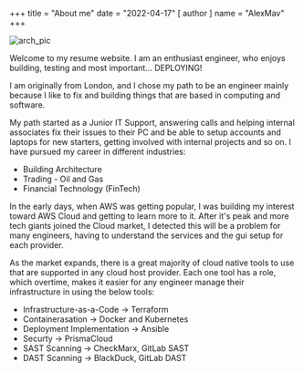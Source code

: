 +++
title = "About me"
date = "2022-04-17"
[ author ]
  name = "AlexMav"
+++

![arch_pic](/post/southpark_about.gif)

Welcome to my resume website. I am an enthusiast engineer, who enjoys building, testing and most important... DEPLOYING! 

I am originally from London, and I chose my path to be an engineer mainly because I like to fix and building things that are based in computing and software. 

My path started as a Junior IT Support, answering calls and helping internal associates fix their issues to their PC and be able to setup accounts and laptops for new starters, getting involved with internal projects and so on. 
I have pursued my career in different industries: 
* Building Architecture
* Trading - Oil and Gas
* Financial Technology (FinTech)

In the early days, when AWS was getting popular, I was building my interest toward AWS Cloud and getting to learn more to it. After it's peak and more tech giants joined the Cloud market, I detected this will be a problem for many engineers, having to understand the services and the gui setup for each provider. 

As the market expands, there is a great majority of cloud native tools to use that are supported in any cloud host provider. Each one tool has a role, which overtime, makes it easier for any engineer manage their infrastructure in using the below tools: 
* Infrastructure-as-a-Code -> Terraform
* Containerasation -> Docker and Kubernetes
* Deployment Implementation -> Ansible
* Securty -> PrismaCloud
* SAST Scanning -> CheckMarx, GitLab SAST
* DAST Scanning -> BlackDuck, GitLab DAST

